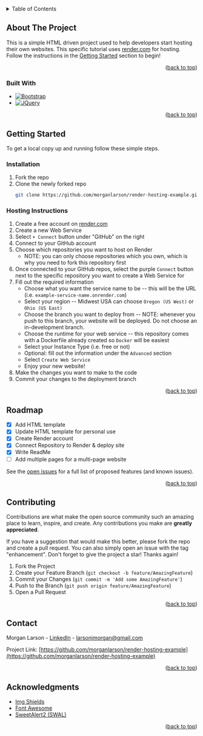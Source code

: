 <!-- Improved compatibility of back to top link: See: https://github.com/othneildrew/Best-README-Template/pull/73 -->
<a name="readme-top"></a>
<!--
*** Thanks for checking out the Best-README-Template. If you have a suggestion
*** that would make this better, please fork the repo and create a pull request
*** or simply open an issue with the tag "enhancement".
*** Don't forget to give the project a star!
*** Thanks again! Now go create something AMAZING! :D
-->



<!-- PROJECT SHIELDS -->
<!--
*** I'm using markdown "reference style" links for readability.
*** Reference links are enclosed in brackets [ ] instead of parentheses ( ).
*** See the bottom of this document for the declaration of the reference variables
*** for contributors-url, forks-url, etc. This is an optional, concise syntax you may use.
*** https://www.markdownguide.org/basic-syntax/#reference-style-links
-->

<!--
[![Contributors][contributors-shield]][contributors-url]
[![Forks][forks-shield]][forks-url]
[![Stargazers][stars-shield]][stars-url]
[![Issues][issues-shield]][issues-url]

[![MIT License][license-shield]][license-url]
[![LinkedIn][linkedin-shield]][linkedin-url]
-->



<!-- TABLE OF CONTENTS -->
<details>
  <summary>Table of Contents</summary>
  <ol>
    <li>
      <a href="#about-the-project">About The Project</a>
      <ul>
        <li><a href="#built-with">Built With</a></li>
      </ul>
    </li>
    <li>
      <a href="#getting-started">Getting Started</a>
      <ul>
        <li><a href="#prerequisites">Prerequisites</a></li>
        <li><a href="#installation">Installation</a></li>
      </ul>
    </li>
<!--     <li><a href="#usage">Usage</a></li> -->
    <li><a href="#roadmap">Roadmap</a></li>
    <li><a href="#contributing">Contributing</a></li>
<!--     <li><a href="#license">License</a></li> -->
    <li><a href="#contact">Contact</a></li>
    <li><a href="#acknowledgments">Acknowledgments</a></li>
  </ol>
</details>



<!-- ABOUT THE PROJECT -->
## About The Project

This is a simple HTML driven project used to help developers start hosting their own websites. This specific tutorial uses [render.com](https://render.com/) for hosting. Follow the instructions in the <a href="#getting-started">Getting Started</a> section to begin!

<p align="right">(<a href="#readme-top">back to top</a>)</p>



### Built With

<!--
*** [![Next][Next.js]][Next-url]
*** [![React][React.js]][React-url]
*** [![Vue][Vue.js]][Vue-url]
*** [![Angular][Angular.io]][Angular-url]
*** [![Svelte][Svelte.dev]][Svelte-url]
*** [![Laravel][Laravel.com]][Laravel-url]
-->
* [![Bootstrap][Bootstrap.com]][Bootstrap-url]
* [![JQuery][JQuery.com]][JQuery-url]

<p align="right">(<a href="#readme-top">back to top</a>)</p>



<!-- GETTING STARTED -->
## Getting Started

To get a local copy up and running follow these simple steps.

<!--
*** ### Prerequisites

*** This is an example of how to list things you need to use the software and how to install them.
*** * npm
***  ```sh
***  npm install npm@latest -g
***  ```
-->

### Installation
1. Fork the repo
2. Clone the newly forked repo
   ```sh
   git clone https://github.com/morganlarson/render-hosting-example.git
   ```

### Hosting Instructions
1. Create a free account on [render.com](https://render.com/)
2. Create a new Web Service
3. Select ``+ Connect`` button under "GitHub" on the right
4. Connect to your GitHub account
5. Choose which repositories you want to host on Render
     * NOTE: you can only choose repositories which you own, which is why you need to fork this repository first
7. Once connected to your GitHub repos, select the purple ``Connect`` button next to the specific repository you want to create a Web Service for
8. Fill out the required information
     * Choose what you want the service name to be -- this will be the URL (i.e. ``example-service-name.onrender.com``)
     * Select your region -- Midwest USA can choose ``Oregon (US West)`` or ``Ohio (US East)``
     * Choose the branch you want to deploy from -- NOTE: whenever you push to this branch, your website will be deployed. Do not choose an in-development branch.
     * Choose the runtime for your web service -- this repository comes with a Dockerfile already created so ``Docker`` will be easiest
     * Select your Instance Type (i.e. free or not)
     * Optional: fill out the information under the ``Advanced`` section
     * Select ``Create Web Service``
     * Enjoy your new website!
9. Make the changes you want to make to the code
10. Commit your changes to the deployment branch


<p align="right">(<a href="#readme-top">back to top</a>)</p>



<!-- ROADMAP -->
## Roadmap

- [x] Add HTML template
- [x] Update HTML template for personal use
- [x] Create Render account
- [x] Connect Repository to Render & deploy site
- [x] Write ReadMe
- [ ] Add multiple pages for a multi-page website

See the [open issues](https://github.com/morganlarson/render-hosting-example/issues) for a full list of proposed features (and known issues).

<p align="right">(<a href="#readme-top">back to top</a>)</p>



<!-- CONTRIBUTING -->
## Contributing

Contributions are what make the open source community such an amazing place to learn, inspire, and create. Any contributions you make are **greatly appreciated**.

If you have a suggestion that would make this better, please fork the repo and create a pull request. You can also simply open an issue with the tag "enhancement".
Don't forget to give the project a star! Thanks again!

1. Fork the Project
2. Create your Feature Branch (`git checkout -b feature/AmazingFeature`)
3. Commit your Changes (`git commit -m 'Add some AmazingFeature'`)
4. Push to the Branch (`git push origin feature/AmazingFeature`)
5. Open a Pull Request

<p align="right">(<a href="#readme-top">back to top</a>)</p>



<!-- CONTACT -->
## Contact

Morgan Larson - [LinkedIn](https://www.linkedin.com/in/morgan-j-larson/) - larsonjmorgan@gmail.com

Project Link: [https://github.com/morganlarson/render-hosting-example](https://github.com/morganlarson/render-hosting-example)

<p align="right">(<a href="#readme-top">back to top</a>)</p>



<!-- ACKNOWLEDGMENTS -->
## Acknowledgments
<!--
* [Choose an Open Source License](https://choosealicense.com)
* [GitHub Emoji Cheat Sheet](https://www.webpagefx.com/tools/emoji-cheat-sheet)
* [Malven's Flexbox Cheatsheet](https://flexbox.malven.co/)
* [Malven's Grid Cheatsheet](https://grid.malven.co/)
-->
* [Img Shields](https://shields.io)
* [Font Awesome](https://fontawesome.com)
* [SweetAlert2 (SWAL)](https://sweetalert2.github.io/)

<p align="right">(<a href="#readme-top">back to top</a>)</p>



<!-- MARKDOWN LINKS & IMAGES -->
<!-- https://www.markdownguide.org/basic-syntax/#reference-style-links -->
[contributors-shield]: https://img.shields.io/github/contributors/othneildrew/Best-README-Template.svg?style=for-the-badge
[contributors-url]: https://github.com/morganlarson/render-hosting-example/graphs/contributors
[forks-shield]: https://img.shields.io/github/forks/othneildrew/Best-README-Template.svg?style=for-the-badge
[forks-url]: https://github.com/morganlarson/render-hosting-example/network/members
[stars-shield]: https://img.shields.io/github/stars/othneildrew/Best-README-Template.svg?style=for-the-badge
[stars-url]: https://github.com/morganlarson/render-hosting-example/stargazers
[issues-shield]: https://img.shields.io/github/issues/othneildrew/Best-README-Template.svg?style=for-the-badge
[issues-url]: https://github.com/morganlarson/render-hosting-example/issues
[license-shield]: https://img.shields.io/github/license/othneildrew/Best-README-Template.svg?style=for-the-badge
[license-url]: https://github.com/othneildrew/Best-README-Template/blob/master/LICENSE.txt
[linkedin-shield]: https://img.shields.io/badge/-LinkedIn-black.svg?style=for-the-badge&logo=linkedin&colorB=555
[linkedin-url]: https://www.linkedin.com/in/morgan-j-larson/
[product-screenshot]: images/screenshot.png
[SWAL.com]: https://img.shields.io/badge/SweetAlert2-purple?style=for-the-badge
[SWAL-url]: https://sweetalert2.github.io/
[Bootstrap.com]: https://img.shields.io/badge/Bootstrap-563D7C?style=for-the-badge&logo=bootstrap&logoColor=white
[Bootstrap-url]: https://getbootstrap.com
[JQuery.com]: https://img.shields.io/badge/jQuery-0769AD?style=for-the-badge&logo=jquery&logoColor=white
[JQuery-url]: https://jquery.com 
